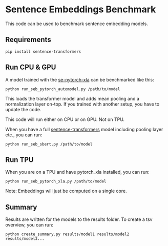 # Sentence Embeddings Benchmark

This code can be used to benchmark sentence embedding models.

## Requirements
```
pip install sentence-transformers
```

## Run CPU & GPU
A model trained with the [se-pytorch-xla](https://github.com/nreimers/se-pytorch-xla) can be benchmarked like this:
```
python run_seb_pytorch_automodel.py /path/to/model
```

This loads the transformer model and adds mean pooling and a normalization layer on-top. If you trained with another setup, you have to update the code.

This code will run either on CPU or on GPU. Not on TPU.

When you have a full [sentence-transformers](https://www.sbert.net) model including pooling layer etc., you can run:
```
python run_seb_sbert.py /path/to/model
```

## Run TPU

When you are on a TPU and have pytorch_xla installed, you can run:
```
python run_seb_pytorch_xla.py /path/to/model
```

Note: Embeddings will just be computed on a single core.

## Summary
Results are written for the models to the results folder. To create a tsv overview, you can run:
```
python create_summary.py results/model1 results/model2 results/model3...
```
